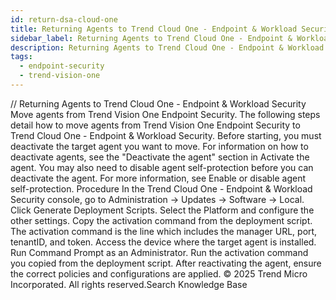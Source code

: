 ```yaml
---
id: return-dsa-cloud-one
title: Returning Agents to Trend Cloud One - Endpoint & Workload Security
sidebar_label: Returning Agents to Trend Cloud One - Endpoint & Workload Security
description: Returning Agents to Trend Cloud One - Endpoint & Workload Security
tags:
  - endpoint-security
  - trend-vision-one
---
```


/*<![CDATA[*/ $('#title').html($('meta[name=map-description]').attr('content')); /*]]>*/ Returning Agents to Trend Cloud One - Endpoint & Workload Security Move agents from Trend Vision One Endpoint Security. The following steps detail how to move agents from Trend Vision One Endpoint Security to Trend Cloud One - Endpoint & Workload Security. Before starting, you must deactivate the target agent you want to move. For information on how to deactivate agents, see the "Deactivate the agent" section in Activate the agent. You may also need to disable agent self-protection before you can deactivate the agent. For more information, see Enable or disable agent self-protection. Procedure In the Trend Cloud One - Endpoint & Workload Security console, go to Administration → Updates → Software → Local. Click Generate Deployment Scripts. Select the Platform and configure the other settings. Copy the activation command from the deployment script. The activation command is the line which includes the manager URL, port, tenantID, and token. Access the device where the target agent is installed. Run Command Prompt as an Administrator. Run the activation command you copied from the deployment script. After reactivating the agent, ensure the correct policies and configurations are applied. © 2025 Trend Micro Incorporated. All rights reserved.Search Knowledge Base